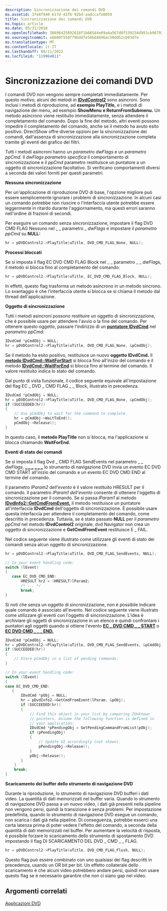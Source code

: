 ```yaml
---
description: Sincronizzazione dei comandi DVD
ms.assetid: 37e8f940-617d-43f6-92bd-aadccafe0059
title: Sincronizzazione dei comandi DVD
ms.topic: article
ms.date: 05/31/2018
ms.openlocfilehash: 38696425892618f1b66544e69a4a567d0f539234d991cb96792eda4f6f1509d3
ms.sourcegitcommit: e6600f550f79bddfe58bd4696ac50dd52cb03d7e
ms.translationtype: MT
ms.contentlocale: it-IT
ms.lasthandoff: 08/11/2021
ms.locfileid: "119964811"
---
```

# <a name="synchronizing-dvd-commands"></a>Sincronizzazione dei comandi DVD

I comandi DVD non vengono sempre completati immediatamente. Per questo motivo, alcuni dei metodi in [**IDvdControl2**](/windows/desktop/api/Strmif/nn-strmif-idvdcontrol2) sono asincroni. Sono inclusi i metodi di riproduzione, ad **esempio PlayTitle,** e i metodi di navigazione dei menu, ad esempio **ShowMenu** **e ReturnFromSubmenu.** Un metodo asincrono viene restituito immediatamente, senza attendere il completamento del comando. Dopo la fine del metodo, altri eventi possono impedire il completamento del comando, anche se il metodo ha avuto esito positivo. DirectShow offre diverse opzioni per la sincronizzazione dei comandi, dall'assenza di sincronizzazione alla sincronizzazione completa tramite gli eventi del grafico dei filtri.

Tutti i metodi asincroni hanno un *parametro dwFlags* e un *parametro ppCmd.* Il *dwFlags parametro specifica* il comportamento di sincronizzazione e il *ppCmd* parametro restituisce un puntatore a un oggetto di sincronizzazione facoltativo. Si verificano comportamenti diversi a seconda dei valori forniti per questi parametri.

**Nessuna sincronizzazione**

Per un'applicazione di riproduzione DVD di base, l'opzione migliore può essere semplicemente ignorare i problemi di sincronizzazione. In alcuni casi un comando potrebbe non riuscire o l'interfaccia utente potrebbe essere leggermente in ritardo durante l'aggiornamento, ma questi errori saranno nell'ordine di frazioni di secondi.

Per eseguire un comando senza sincronizzazione, impostare il flag DVD CMD FLAG Nessuno nel \_ \_ parametro \_ *dwFlags* e impostare il *parametro ppCmd* su **NULL:**


```C++
hr = pDVDControl2->PlayTitle(uTitle, DVD_CMD_FLAG_None, NULL);
```



**Processi bloccati**

Se si imposta il flag EC DVD CMD FLAG Block nel \_ \_ parametro \_ \_ *dwFlags,* il metodo si blocca fino al completamento del comando:


```C++
hr = pDVDControl2->PlayTitle(uTitle, EC_DVD_CMD_FLAG_Block, NULL);
```



In effetti, questo flag trasforma un metodo asincrono in un metodo sincrono. Lo svantaggio è che l'interfaccia utente si blocca se si chiama il metodo dal thread dell'applicazione.

**Oggetto di sincronizzazione**

Tutti i metodi asincroni possono restituire un oggetto di sincronizzazione, che è possibile usare per attendere l'avvio o la fine del comando. Per ottenere questo oggetto, passare l'indirizzo di un [**puntatore IDvdCmd**](/windows/desktop/api/Strmif/nn-strmif-idvdcmd) nel *parametro ppCmd:*


```C++
IDvdCmd *pCmdObj = NULL;
hr = pDVDControl2->PlayTitle(uTitle, DVD_CMD_FLAG_None, &pCmdObj);
```



Se il metodo ha esito positivo, restituisce un nuovo **oggetto IDvdCmd.** Il [**metodo IDvdCmd::WaitForStart**](/windows/desktop/api/Strmif/nf-strmif-idvdcmd-waitforstart) si blocca fino all'inizio del comando e il metodo [**IDvdCmd::WaitForEnd**](/windows/desktop/api/Strmif/nf-strmif-idvdcmd-waitforend) si blocca fino al termine del comando. Il valore restituito indica lo stato del comando.

Dal punto di vista funzionale, il codice seguente equivale all'impostazione del flag EC \_ DVD \_ CMD FLAG \_ \_ Block, illustrato in precedenza.


```C++
IDvdCmd *pCmdObj = NULL;
hr = pDVDControl2->PlayTitle(uTitle, DVD_CMD_FLAG_None, &pCmdObj);
if (SUCCEEDED(hr))
{
    // Use pCmdObj to wait for the command to complete.
    hr = pCmdObj->WaitToEnd();
    pCmdObj->Release();
}
```



In questo caso, il **metodo PlayTitle** non si blocca, ma l'applicazione si blocca chiamando **WaitForEnd.**

**Eventi di stato dei comandi**

Se si imposta il flag Dvd \_ CMD FLAG SendEvents nel parametro \_ \_ *dwFlags,* [**\_ \_ \_**](ec-dvd-cmd-end.md) [**\_ \_ \_**](ec-dvd-cmd-start.md) lo strumento di navigazione DVD invia un evento EC DVD CMD START all'inizio del comando e un evento EC DVD CMD END al termine del comando.

Il parametro *lParam2 dell'evento* è il valore restituito HRESULT per il comando. Il parametro *lParam1 dell'evento* consente di ottenere l'oggetto di sincronizzazione per il comando. Se si passa *lParam1* al metodo [**IDvdInfo2::GetCmdFromEvent,**](/windows/desktop/api/Strmif/nf-strmif-idvdinfo2-getcmdfromevent) il metodo restituisce un puntatore all'interfaccia **IDvdCmd** dell'oggetto di sincronizzazione. È possibile usare questa interfaccia per attendere il completamento del comando, come descritto in precedenza. Tuttavia, se è stato passato **NULL** per il *parametro ppCmd* nel metodo **IDvdControl2** originale, dvd Navigator non crea un oggetto di sincronizzazione e **GetCmdFromEvent** restituisce E \_ FAIL.

Nel codice seguente viene illustrato come utilizzare gli eventi di stato dei comandi senza alcun oggetto di sincronizzazione.


```C++
hr = pDVDControl2->PlayTitle(uTitle, DVD_CMD_FLAG_SendEvents, NULL);

// In your event handling code:
switch (lEvent)
{
   case EC_DVD_CMD_END:
       HRESULT hr2 = (HRESULT)lParam2;
       /* ... */ 
       break;
}
```



Si noti che senza un oggetto di sincronizzazione, non è possibile indicare quale comando è associato all'evento. Nel codice seguente viene illustrato come utilizzare gli eventi con l'oggetto di sincronizzazione. L'idea è archiviare gli oggetti di sincronizzazione in un elenco e quindi confrontare i puntatori agli oggetti quando si ottiene l'evento [**EC \_ DVD CMD \_ \_ START**](ec-dvd-cmd-start.md) o [**EC DVD CMD \_ \_ \_ END.**](ec-dvd-cmd-end.md)


```C++
IDvdCmd *pCmdObj = NULL;
hr = pDVDControl2->PlayTitle(uTitle, DVD_CMD_FLAG_SendEvents, &pCmdObj);
if (SUCCEEDED(hr)) 
{
    // Store pCmdObj in a list of pending commands.
}

// In your event handling code:
switch (lEvent)
{
case EC_DVD_CMD_END:
   {
       IDvdCmd *pObj = NULL;
       hr = pDvdInfo2->GetCmdFromEvent(lParam, &pObj);
       if (SUCCEEDED(hr)) 
       {
           // Find this object in your list by comparing IUnknown
           // pointers. Assume the following function is defined in 
           // your application:
           IDvdCmd *pPendingObj = GetPendingCommandFromList(pObj); 
           if (pPendingObj)
           {
               // Update UI accordingly (not shown). 
               pPendingObj->Release();
           }
           pObj->Release();
       }
    }
    break;
} 
```



**Scaricamento dei buffer dello strumento di navigazione DVD**

Durante la riproduzione, lo strumento di navigazione DVD bufferi i dati video. La quantità di dati memorizzati nel buffer varia. Quando lo strumento di navigazione DVD passa a un nuovo video, i dati già presenti nella pipeline non vengono persi, quindi la transizione è senza problemi. Per impostazione predefinita, quando lo strumento di navigazione DVD esegue un comando, non scarica i dati già nella pipeline. Di conseguenza, potrebbe esserci una certa latenza prima di poter vedere l'effetto del comando, a seconda della quantità di dati memorizzati nel buffer. Per aumentare la velocità di risposta, è possibile forzare lo scaricamento dello strumento di spostamento DVD impostando il flag DI SCARICAMENTO DEL DVD \_ CMD \_ \_ FLAG.


```C++
hr = pDVDControl2->PlayTitle(uTitle, DVD_CMD_FLAG_Flush, NULL);
```



Questo flag può essere combinato con uno qualsiasi dei flag descritti in precedenza, usando un OR bit per bit. Un effetto collaterale dello scaricamento è che alcuni video potrebbero andare persi, quindi non usare questo flag se è necessario garantire che non ci siano gap nel video.

## <a name="related-topics"></a>Argomenti correlati

<dl> <dt>

[Applicazioni DVD](dvd-applications.md)
</dt> </dl>

 

 



